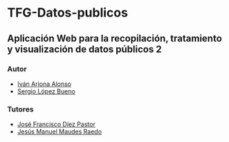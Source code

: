 # TFG-Datos-publicos
## Aplicación Web para la recopilación, tratamiento y visualización de datos públicos 2
### Autor

- [Iván Arjona Alonso](https://github.com/IvanArjona)
- [Sergio López Bueno](https://github.com/SergioLopez92)

### Tutores

- [José Francisco Díez Pastor](https://github.com/joseFranciscoDiez)
- [Jesús Manuel Maudes Raedo](https://github.com/jmaudes)
